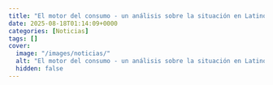 ```yaml
---
title: "El motor del consumo - un análisis sobre la situación en Latinoamérica"
date: 2025-08-18T01:14:09+0000
categories: [Noticias]
tags: []
cover:
  image: "/images/noticias/"
  alt: "El motor del consumo - un análisis sobre la situación en Latinoamérica"
  hidden: false
---
```



